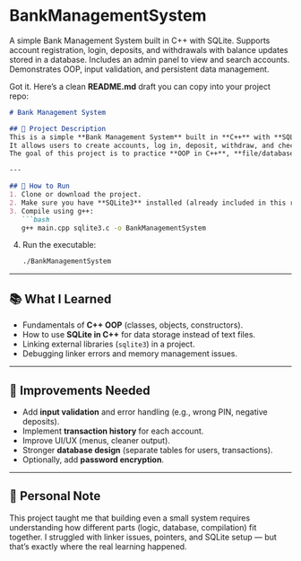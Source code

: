 # BankManagementSystem
A simple Bank Management System built in C++ with SQLite. Supports account registration, login, deposits, and withdrawals with balance updates stored in a database. Includes an admin panel to view and search accounts. Demonstrates OOP, input validation, and persistent data management.


Got it. Here’s a clean **README.md** draft you can copy into your project repo:

````markdown
# Bank Management System

## 📌 Project Description
This is a simple **Bank Management System** built in **C++** with **SQLite** as the database.  
It allows users to create accounts, log in, deposit, withdraw, and check balances.  
The goal of this project is to practice **OOP in C++**, **file/database handling**, and **basic system design**.

---

## 🚀 How to Run
1. Clone or download the project.
2. Make sure you have **SQLite3** installed (already included in this repo with `sqlite3.c` and `sqlite3.h`).
3. Compile using g++:
   ```bash
   g++ main.cpp sqlite3.c -o BankManagementSystem
````

4. Run the executable:

   ```bash
   ./BankManagementSystem
   ```

---

## 📚 What I Learned

* Fundamentals of **C++ OOP** (classes, objects, constructors).
* How to use **SQLite in C++** for data storage instead of text files.
* Linking external libraries (`sqlite3`) in a project.
* Debugging linker errors and memory management issues.

---

## 🔧 Improvements Needed

* Add **input validation** and error handling (e.g., wrong PIN, negative deposits).
* Implement **transaction history** for each account.
* Improve UI/UX (menus, cleaner output).
* Stronger **database design** (separate tables for users, transactions).
* Optionally, add **password encryption**.

---

## 🙌 Personal Note

This project taught me that building even a small system requires understanding how different parts (logic, database, compilation) fit together. I struggled with linker issues, pointers, and SQLite setup — but that’s exactly where the real learning happened.

```

